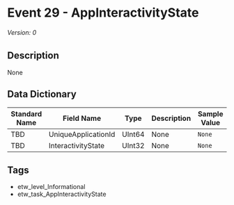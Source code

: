 # Event 29 - AppInteractivityState
###### Version: 0

## Description
None

## Data Dictionary
|Standard Name|Field Name|Type|Description|Sample Value|
|---|---|---|---|---|
|TBD|UniqueApplicationId|UInt64|None|`None`|
|TBD|InteractivityState|UInt32|None|`None`|

## Tags
* etw_level_Informational
* etw_task_AppInteractivityState
